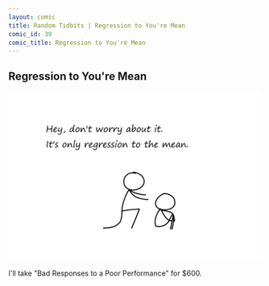 ```yaml
---
layout: comic
title: Random Tidbits | Regression to You're Mean
comic_id: 39
comic_title: Regression to You're Mean
---
```


## Regression to You're Mean

<img id="img39" src="/assets/images/39.png">

I'll take "Bad Responses to a Poor Performance" for $600.
